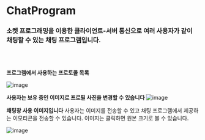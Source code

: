 # ChatProgram

### 소켓 프로그래밍을 이용한 클라이언트-서버 통신으로 여러 사용자가 같이 채팅할 수 있는 채팅 프로그램입니다.


<br>
<br>

__프로그램에서 사용하는 프로토콜 목록__

![image](https://user-images.githubusercontent.com/57720521/193584898-8cb97e88-1302-4f29-b1e4-92f68ab27cd0.png)

__사용자는 보유 중인 이미지로 프로필 사진을 변경할 수 있습니다__
![image](https://user-images.githubusercontent.com/57720521/193585019-7e668e10-330e-4463-908a-c7976dd0dc3a.png)

__채팅창 사용 이미지입니다__
사용자는 이미지를 전송할 수 있고 채팅 프로그램에서 제공하는 이모티콘을 전송할 수 있습니다.
이미지는 클릭하면 원본 크기로 볼 수 있습니다.


![image](https://user-images.githubusercontent.com/57720521/193585184-9b99cf9d-1a14-4e23-9213-91225eb44c91.png)
